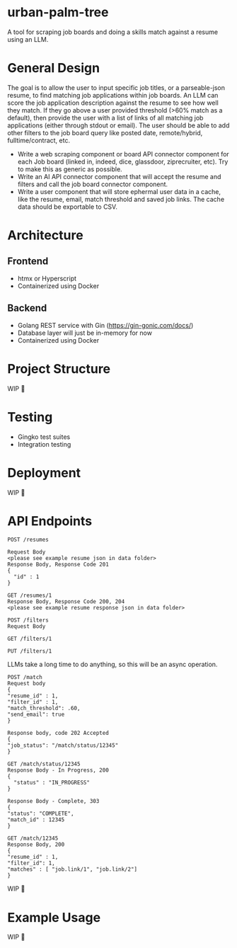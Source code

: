 # urban-palm-tree
A tool for scraping job boards and doing a skills match against a resume using an LLM. 

# General Design
The goal is to allow the user to input specific job titles, or a parseable-json resume, to find matching job applications within job boards. An LLM can score the job application description against the resume to see how well they match. If they go above a user provided threshold (>60% match as a default), then provide the user with a list of links of all matching job applications (either through stdout or email). The user should be able to add other filters to the job board query like posted date, remote/hybrid, fulltime/contract, etc.

-  Write a web scraping component or board API connector component for each Job board (linked in, indeed, dice, glassdoor, ziprecruiter, etc). Try to make this as generic as possible.
-   Write an AI API connector component that will accept the resume and filters and call the job board connector component.
-   Write a user component that will store ephermal user data in a cache, like the resume, email, match threshold and saved job links. The cache data should be exportable to CSV.

# Architecture
## Frontend
- htmx or Hyperscript
- Containerized using Docker
## Backend
- Golang REST service with Gin (https://gin-gonic.com/docs/)
- Database layer will just be in-memory for now
- Containerized using Docker

# Project Structure
WIP 🤠

# Testing
- Gingko test suites
- Integration testing

# Deployment
WIP 🤠

# API Endpoints
```
POST /resumes

Request Body
<please see example resume json in data folder>
Response Body, Response Code 201
{
  "id" : 1
}
```
```
GET /resumes/1
Response Body, Response Code 200, 204
<please see example resume response json in data folder>
```

```
POST /filters
Request Body
```
```
GET /filters/1
```
```
PUT /filters/1
```

LLMs take a long time to do anything, so this will be an async operation.
```
POST /match
Request body
{
"resume_id" : 1,
"filter_id" : 1,
"match_threshold": .60,
"send_email": true
}

Response body, code 202 Accepted
{
"job_status": "/match/status/12345"
}
```
```
GET /match/status/12345
Response Body - In Progress, 200
{
  "status" : "IN_PROGRESS"
}

Response Body - Complete, 303
{
"status": "COMPLETE",
"match_id" : 12345
}
```

```
GET /match/12345
Response Body, 200
{
"resume_id" : 1,
"filter_id": 1,
"matches" : [ "job.link/1", "job.link/2"]
}
```
WIP 🤠

# Example Usage
WIP 🤠

